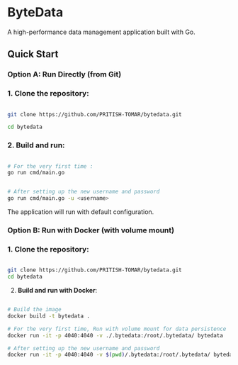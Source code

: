 # ByteData

A high-performance data management application built with Go.

## **Quick Start**  

### Option A: Run Directly (from Git)

  

### 1. **Clone the repository**:

```bash

git clone https://github.com/PRITISH-TOMAR/bytedata.git

cd bytedata


```

  

### 2. **Build and run**:

```bash

# For the very first time :
go run cmd/main.go 


# After setting up the new username and password
go run cmd/main.go -u <username>
```

  

The application will run with default configuration.

  

### **Option B: Run with Docker (with volume mount)**

  

### 1. **Clone the repository**:

```bash

git clone https://github.com/PRITISH-TOMAR/bytedata.git
cd bytedata

```

  

2. **Build and run with Docker**:

```bash

# Build the image
docker build -t bytedata .

# For the very first time, Run with volume mount for data persistence
docker run -it -p 4040:4040 -v ./.bytedata:/root/.bytedata/ bytedata

# After setting up the new username and password
docker run -it -p 4040:4040 -v $(pwd)/.bytedata:/root/.bytedata/ bytedata -u <username>

```
